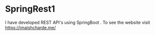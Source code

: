 # SpringRest1
I have developed REST API's using SpringBoot . To see the website visit https://imaishcharde.me/
